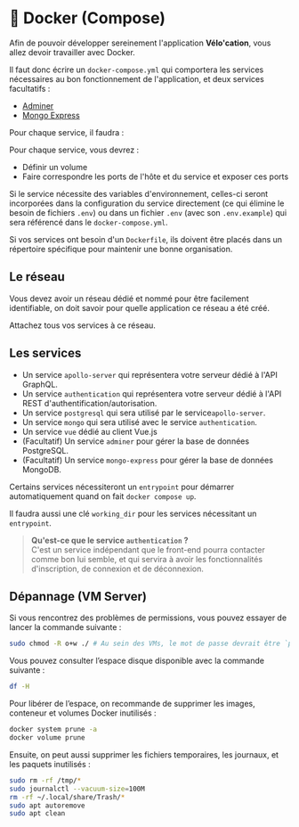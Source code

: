 # 🐋 Docker (Compose)

Afin de pouvoir développer sereinement l'application **Vélo'cation**, vous allez devoir travailler avec Docker.

Il faut donc écrire un `docker-compose.yml` qui comportera les services nécessaires au bon fonctionnement de l'application, et deux services facultatifs :
- [Adminer](https://hub.docker.com/_/adminer)
- [Mongo Express](https://hub.docker.com/_/mongo-express)

Pour chaque service, il faudra :

Pour chaque service, vous devrez :
- Définir un volume
- Faire correspondre les ports de l'hôte et du service et exposer ces ports

Si le service nécessite des variables d'environnement, celles-ci seront incorporées dans la configuration du service directement (ce qui élimine le besoin de fichiers `.env`) ou dans un fichier `.env` (avec son `.env.example`) qui sera référencé dans le `docker-compose.yml`.

Si vos services ont besoin d'un `Dockerfile`, ils doivent être placés dans un répertoire spécifique pour maintenir une bonne organisation.

## Le réseau

Vous devez avoir un réseau dédié et nommé pour être facilement identifiable, on doit savoir pour quelle application ce réseau a été créé.

Attachez tous vos services à ce réseau.

## Les services

- Un service `apollo-server` qui représentera votre serveur dédié à l'API GraphQL.
- Un service `authentication` qui représentera votre serveur dédié à l'API REST d'authentification/autorisation.
- Un service `postgresql` qui sera utilisé par le service`apollo-server`.
- Un service `mongo` qui sera utilisé avec le service `authentication`.
- Un service `vue` dédié au client Vue.js
- (Facultatif) Un service `adminer` pour gérer la base de données PostgreSQL.
- (Facultatif) Un service `mongo-express` pour gérer la base de données MongoDB.

Certains services nécessiteront un `entrypoint` pour démarrer automatiquement quand on fait `docker compose up`.

Il faudra aussi une clé `working_dir` pour les services nécessitant un `entrypoint`.

> **Qu'est-ce que le service `authentication` ?**  
C'est un service indépendant que le front-end pourra contacter comme bon lui semble, et qui servira à avoir les fonctionnalités d'inscription, de connexion et de déconnexion.

## Dépannage (VM Server)

Si vous rencontrez des problèmes de permissions, vous pouvez essayer de lancer la commande suivante :

```bash
sudo chmod -R o+w ./ # Au sein des VMs, le mot de passe devrait être `par dessus les nuages`
```

Vous pouvez consulter l’espace disque disponible avec la commande suivante :

```bash
df -H
```

Pour libérer de l’espace, on recommande de supprimer les images, conteneur et volumes Docker inutilisés :

```bash
docker system prune -a
docker volume prune
```

Ensuite, on peut aussi supprimer les fichiers temporaires, les journaux, et les paquets inutilisés :

```bash
sudo rm -rf /tmp/*
sudo journalctl --vacuum-size=100M
rm -rf ~/.local/share/Trash/*
sudo apt autoremove
sudo apt clean
```
